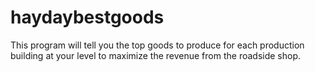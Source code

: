 # haydaybestgoods
This program will tell you the top goods to produce for each production building at your level to maximize the revenue from the roadside shop.
